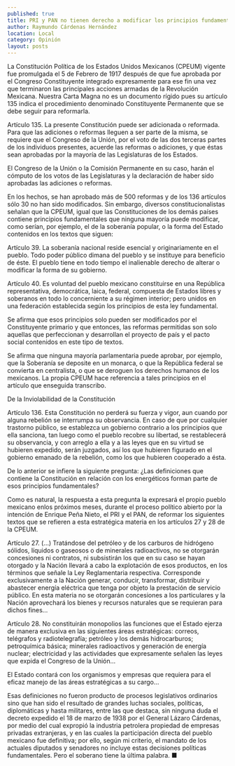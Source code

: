 ```yaml
---
published: true
title: PRI y PAN no tienen derecho a modificar los principios fundamentales de la Constitución
author: Raymundo Cárdenas Hernández
location: Local
category: Opinión
layout: posts
---
```


La Constitución Política de los Estados Unidos Mexicanos (CPEUM) vigente fue promulgada el 5 de Febrero de 1917 después de que fue aprobada por el Congreso Constituyente integrado expresamente para ese fin una vez que terminaron las principales acciones armadas de la Revolución Mexicana. Nuestra Carta Magna no es un documento rígido pues su artículo 135 indica el procedimiento denominado Constituyente Permanente que se debe seguir para reformarla.  

Artículo 135. La presente Constitución puede ser adicionada o reformada. Para que las adiciones o reformas lleguen a ser parte de la misma, se requiere que el Congreso de la Unión, por el voto de las dos terceras partes de los individuos presentes, acuerde las reformas o adiciones, y que éstas sean aprobadas por la mayoría de las Legislaturas de los Estados.

El Congreso de la Unión o la Comisión Permanente en su caso, harán el cómputo de los votos de las Legislaturas y la declaración de haber sido aprobadas las adiciones o reformas.

En los hechos, se han aprobado más de 500 reformas y de los 136 artículos sólo 30 no han sido modificados. Sin embargo, diversos constitucionalistas señalan que la CPEUM, igual que las Constituciones de los demás países contiene principios fundamentales que ninguna mayoría puede modificar, como serían, por ejemplo, el de la soberanía popular, o la forma del Estado contenidos en los textos que siguen:  

Artículo 39. La soberanía nacional reside esencial y originariamente en el pueblo. Todo poder público dimana del pueblo y se instituye para beneficio de éste. El pueblo tiene en todo tiempo el inalienable derecho de alterar o modificar la forma de su gobierno.

Artículo 40. Es voluntad del pueblo mexicano constituirse en una República representativa, democrática, laica, federal, compuesta de Estados libres y soberanos en todo lo concerniente a su régimen interior; pero unidos en una federación establecida según los principios de esta ley fundamental.

Se afirma que esos principios solo pueden ser modificados por el Constituyente primario y que entonces, las reformas permitidas son solo aquellas que perfeccionan y desarrollan el proyecto de país y el pacto social contenidos en este tipo de textos.

Se afirma que ninguna mayoría parlamentaria puede aprobar, por ejemplo, que la Soberanía se deposite en un monarca, o que la República federal se convierta en centralista, o que se deroguen los derechos humanos de los mexicanos. La propia CPEUM hace referencia a tales principios en el artículo que enseguida transcribo.

De la Inviolabilidad de la Constitución

Artículo 136. Esta Constitución no perderá su fuerza y vigor, aun cuando por alguna rebelión se interrumpa su observancia. En caso de que por cualquier trastorno público, se establezca un gobierno contrario a los principios que ella sanciona, tan luego como el pueblo recobre su libertad, se restablecerá su observancia, y con arreglo a ella y a las leyes que en su virtud se hubieren expedido, serán juzgados, así los que hubieren figurado en el gobierno emanado de la rebelión, como los que hubieren cooperado a ésta.

De lo anterior se infiere la siguiente pregunta: ¿Las definiciones que contiene la Constitución en relación con los energéticos forman parte de esos principios fundamentales?

Como es natural, la respuesta a esta pregunta la expresará el propio pueblo mexicano enlos próximos meses, durante el proceso político abierto por la intención de Enrique Peña Nieto, el PRI y el PAN, de reformar los siguientes textos que se refieren a esta estratégica materia en los artículos 27 y 28 de la CPEUM.  

Artículo 27. (…) Tratándose del petróleo y de los carburos de hidrógeno sólidos, líquidos o gaseosos o de minerales radioactivos, no se otorgarán concesiones ni contratos, ni subsistirán los que en su caso se hayan otorgado y la Nación llevará a cabo la explotación de esos productos, en los términos que señale la Ley Reglamentaria respectiva. Corresponde exclusivamente a la Nación generar, conducir, transformar, distribuir y abastecer energía eléctrica que tenga por objeto la prestación de servicio público. En esta materia no se otorgarán concesiones a los particulares y la Nación aprovechará los bienes y recursos naturales que se requieran para dichos fines…

Artículo 28. No constituirán monopolios las funciones que el Estado ejerza de manera exclusiva en las siguientes áreas estratégicas: correos, telégrafos y radiotelegrafía; petróleo y los demás hidrocarburos; petroquímica básica; minerales radioactivos y generación de energía nuclear; electricidad y las actividades que expresamente señalen las leyes que expida el Congreso de la Unión…

El Estado contará con los organismos y empresas que requiera para el eficaz manejo de las áreas estratégicas a su cargo…

Esas definiciones no fueron producto de procesos legislativos ordinarios sino que han sido el resultado de grandes luchas sociales, políticas, diplomáticas y hasta militares, entre las que destaca, sin ninguna duda el decreto expedido el 18 de marzo de 1938 por el General Lázaro Cárdenas, por medio del cual expropió la industria petrolera propiedad de empresas privadas extranjeras, y en las cuales la participación directa del pueblo mexicano fue definitiva; por ello, según mi criterio, el mandato de los actuales diputados y senadores no incluye estas decisiones políticas fundamentales. Pero el soberano tiene la última palabra. ■
